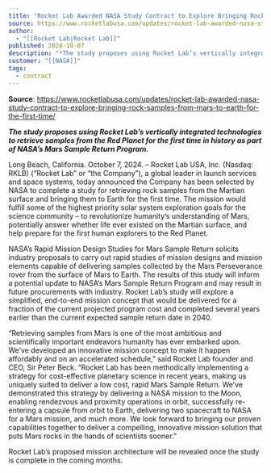 ```yaml
---
title: "Rocket Lab Awarded NASA Study Contract to Explore Bringing Rock Samples from Mars to Earth for the First Time "
source: https://www.rocketlabusa.com/updates/rocket-lab-awarded-nasa-study-contract-to-explore-bringing-rock-samples-from-mars-to-earth-for-the-first-time/
author:
  - "[[Rocket Lab|Rocket Lab]]"
published: 2024-10-07
description: "*The study proposes using Rocket Lab’s vertically integrated technologies to retrieve samples from the Red Planet for the first time in history as part of NASA’s Mars Sample Return Program.*"
customer: "[[NASA]]"
tags:
  - contract
---
```


**Source**: https://www.rocketlabusa.com/updates/rocket-lab-awarded-nasa-study-contract-to-explore-bringing-rock-samples-from-mars-to-earth-for-the-first-time/

***The study proposes using Rocket Lab’s vertically integrated technologies to retrieve samples from the Red Planet for the first time in history as part of NASA’s Mars Sample Return Program.***

Long Beach, California. October 7, 2024. – Rocket Lab USA, Inc. (Nasdaq: RKLB) (“Rocket Lab” or “the Company”), a global leader in launch services and space systems, today announced the Company has been selected by NASA to complete a study for retrieving rock samples from the Martian surface and bringing them to Earth for the first time. The mission would fulfill some of the highest priority solar system exploration goals for the science community – to revolutionize humanity’s understanding of Mars, potentially answer whether life ever existed on the Martian surface, and help prepare for the first human explorers to the Red Planet.

NASA’s Rapid Mission Design Studies for Mars Sample Return solicits industry proposals to carry out rapid studies of mission designs and mission elements capable of delivering samples collected by the Mars Perseverance rover from the surface of Mars to Earth. The results of this study will inform a potential update to NASA’s Mars Sample Return Program and may result in future procurements with industry. Rocket Lab’s study will explore a simplified, end-to-end mission concept that would be delivered for a fraction of the current projected program cost and completed several years earlier than the current expected sample return date in 2040.

“Retrieving samples from Mars is one of the most ambitious and scientifically important endeavors humanity has ever embarked upon. We’ve developed an innovative mission concept to make it happen affordably and on an accelerated schedule,” said Rocket Lab founder and CEO, Sir Peter Beck. “Rocket Lab has been methodically implementing a strategy for cost-effective planetary science in recent years, making us uniquely suited to deliver a low cost, rapid Mars Sample Return. We’ve demonstrated this strategy by delivering a NASA mission to the Moon, enabling rendezvous and proximity operations in orbit, successfully re-entering a capsule from orbit to Earth, delivering two spacecraft to NASA for a Mars mission, and much more. We look forward to bringing our proven capabilities together to deliver a compelling, innovative mission solution that puts Mars rocks in the hands of scientists sooner.”

Rocket Lab’s proposed mission architecture will be revealed once the study is complete in the coming months. 

